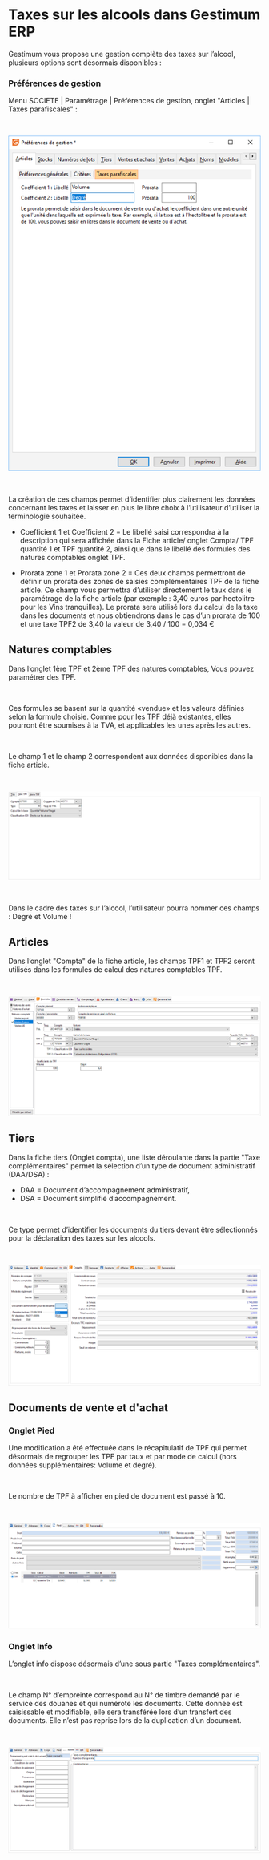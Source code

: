 # Taxes sur les alcools dans Gestimum ERP



Gestimum vous propose une gestion complète des taxes sur l’alcool, plusieurs 
 options sont désormais disponibles :


### Préférences de gestion


Menu SOCIETE | Paramétrage | Préférences 
 de gestion, onglet "Articles | Taxes parafiscales" :


 


![](Preferences.png)


 


La création de ces champs permet d’identifier plus clairement les données 
 concernant les taxes et laisser en plus le libre choix à l’utilisateur 
 d’utiliser la terminologie souhaitée.


* Coefficient 
 1 et Coefficient 2 
 = Le libellé saisi correspondra à la description qui sera affichée 
 dans la Fiche article/ onglet Compta/ TPF quantité 1 et TPF quantité 
 2, ainsi que dans le libellé des formules des natures comptables onglet 
 TPF.


* Prorata 
 zone 1 et Prorata 
 zone 2 = Ces deux champs permettront de définir un prorata 
 des zones de saisies complémentaires TPF de la fiche article. Ce champ 
 vous permettra d’utiliser directement le taux dans le paramétrage 
 de la fiche article (par exemple : 3,40 euros par hectolitre pour 
 les Vins tranquilles). Le prorata sera utilisé lors du calcul de la 
 taxe dans les documents et nous obtiendrons dans le cas d’un prorata 
 de 100 et une taxe TPF2 de 3,40 la valeur de 3,40 / 100 = 0,034 €


## Natures comptables


Dans l’onglet 1ère TPF et 2ème TPF des natures 
 comptables, Vous pouvez paramétrer des TPF.


 


Ces formules se basent sur la quantité «vendue» 
 et les valeurs définies selon la formule choisie. Comme pour les TPF déjà 
 existantes, elles pourront être soumises à la TVA, et applicables les 
 unes après les autres.


 


Le champ 1 et le champ 2 correspondent aux données 
 disponibles dans la fiche article.


 


![](NatureComptable.png)


 


Dans le cadre des taxes sur l’alcool, l’utilisateur pourra nommer ces 
 champs : Degré et Volume !


## Articles


Dans l’onglet "Compta" de la fiche article, les champs TPF1 
 et TPF2 seront utilisés dans les formules de calcul des natures comptables 
 TPF.


 


![](Article.png)


## Tiers


Dans la fiche tiers (Onglet compta), une liste déroulante dans la partie 
 "Taxe complémentaires" permet la sélection d’un type de document 
 administratif (DAA/DSA) :


* DAA = Document 
 d’accompagnement administratif,
* DSA = Document 
 simplifié d’accompagnement.


 


Ce type permet d’identifier les documents du tiers devant être sélectionnés 
 pour la déclaration des taxes sur les alcools.


 


![](Tiers.png)


## Documents de vente et d'achat


### Onglet Pied


Une modification a été effectuée dans le récapitulatif 
 de TPF qui permet désormais de regrouper les TPF par taux et par mode 
 de calcul (hors données supplémentaires: Volume et degré).


 


Le nombre de TPF à afficher en pied de document 
 est passé à 10.


 


![](DocumentPied.png)


### Onglet Info


L’onglet info dispose désormais d’une sous partie 
 "Taxes complémentaires".


 


Le champ N° 
 d’empreinte correspond au N° de 
 timbre demandé par le service des douanes et qui numérote les documents. 
 Cette donnée est saisissable et modifiable, elle sera transférée lors 
 d’un transfert des documents. Elle n’est pas reprise lors de la duplication 
 d’un document.


 


![](DocumentAutre.png)


